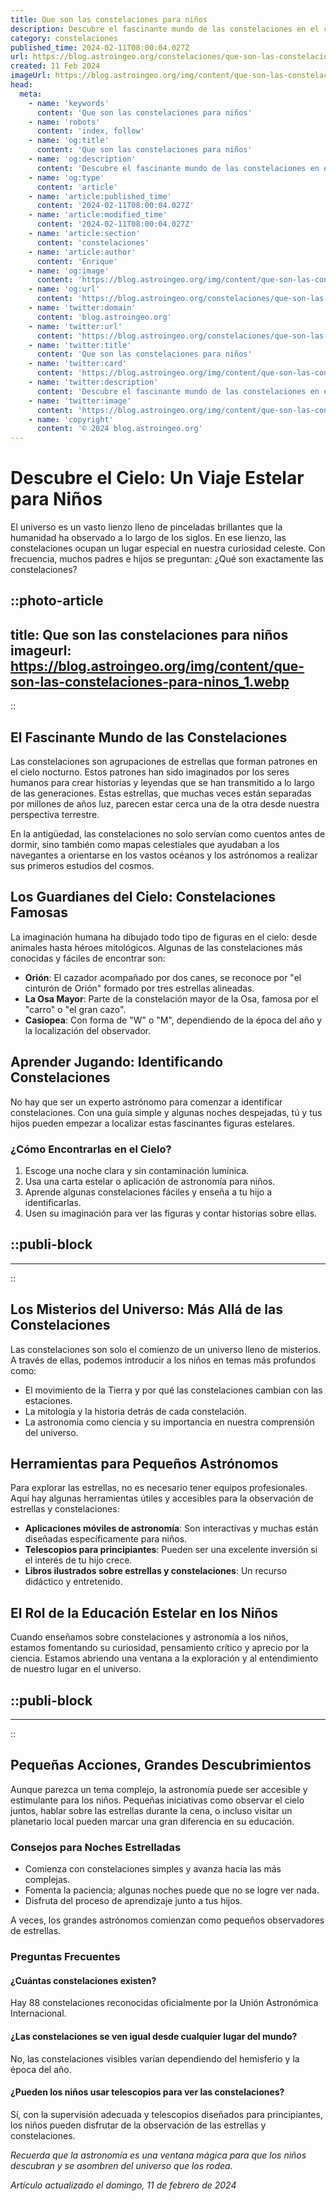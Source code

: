 ```yaml
---
title: Que son las constelaciones para niños
description: Descubre el fascinante mundo de las constelaciones en el cielo nocturno y su importancia en la astronomía para niños. ¡Aprende jugando!
category: constelaciones
published_time: 2024-02-11T08:00:04.027Z
url: https://blog.astroingeo.org/constelaciones/que-son-las-constelaciones-para-ninos
created: 11 Feb 2024
imageUrl: https://blog.astroingeo.org/img/content/que-son-las-constelaciones-para-ninos_1.webp
head:
  meta:
    - name: 'keywords'
      content: 'Que son las constelaciones para niños'
    - name: 'robots'
      content: 'index, follow'
    - name: 'og:title'
      content: 'Que son las constelaciones para niños'
    - name: 'og:description'
      content: 'Descubre el fascinante mundo de las constelaciones en el cielo nocturno y su importancia en la astronomía para niños. ¡Aprende jugando!'
    - name: 'og:type'
      content: 'article'
    - name: 'article:published_time'
      content: '2024-02-11T08:00:04.027Z'
    - name: 'article:modified_time'
      content: '2024-02-11T08:00:04.027Z'
    - name: 'article:section'
      content: 'constelaciones'
    - name: 'article:author'
      content: 'Enrique'
    - name: 'og:image'
      content: 'https://blog.astroingeo.org/img/content/que-son-las-constelaciones-para-ninos_1.webp'
    - name: 'og:url'
      content: 'https://blog.astroingeo.org/constelaciones/que-son-las-constelaciones-para-ninos'
    - name: 'twitter:domain'
      content: 'blog.astroingeo.org'
    - name: 'twitter:url'
      content: 'https://blog.astroingeo.org/constelaciones/que-son-las-constelaciones-para-ninos'
    - name: 'twitter:title'
      content: 'Que son las constelaciones para niños'
    - name: 'twitter:card'
      content: 'https://blog.astroingeo.org/img/content/que-son-las-constelaciones-para-ninos_1.webp'
    - name: 'twitter:description'
      content: 'Descubre el fascinante mundo de las constelaciones en el cielo nocturno y su importancia en la astronomía para niños. ¡Aprende jugando!'
    - name: 'twitter:image'
      content: 'https://blog.astroingeo.org/img/content/que-son-las-constelaciones-para-ninos_1.webp'
    - name: 'copyright'
      content: '© 2024 blog.astroingeo.org'
---
```

# Descubre el Cielo: Un Viaje Estelar para Niños

El universo es un vasto lienzo lleno de pinceladas brillantes que la humanidad ha observado a lo largo de los siglos. En ese lienzo, las constelaciones ocupan un lugar especial en nuestra curiosidad celeste. Con frecuencia, muchos padres e hijos se preguntan: ¿Qué son exactamente las constelaciones?


::photo-article
---
title: Que son las constelaciones para niños
imageurl: https://blog.astroingeo.org/img/content/que-son-las-constelaciones-para-ninos_1.webp
---
::



## El Fascinante Mundo de las Constelaciones 

Las constelaciones son agrupaciones de estrellas que forman patrones en el cielo nocturno. Estos patrones han sido imaginados por los seres humanos para crear historias y leyendas que se han transmitido a lo largo de las generaciones. Estas estrellas, que muchas veces están separadas por millones de años luz, parecen estar cerca una de la otra desde nuestra perspectiva terrestre.

En la antigüedad, las constelaciones no solo servían como cuentos antes de dormir, sino también como mapas celestiales que ayudaban a los navegantes a orientarse en los vastos océanos y los astrónomos a realizar sus primeros estudios del cosmos.

## Los Guardianes del Cielo: Constelaciones Famosas

La imaginación humana ha dibujado todo tipo de figuras en el cielo: desde animales hasta héroes mitológicos. Algunas de las constelaciones más conocidas y fáciles de encontrar son:

- **Orión**: El cazador acompañado por dos canes, se reconoce por "el cinturón de Orión" formado por tres estrellas alineadas.
- **La Osa Mayor**: Parte de la constelación mayor de la Osa, famosa por el "carro" o "el gran cazo".
- **Casiopea**: Con forma de "W" o "M", dependiendo de la época del año y la localización del observador.

## Aprender Jugando: Identificando Constelaciones

No hay que ser un experto astrónomo para comenzar a identificar constelaciones. Con una guía simple y algunas noches despejadas, tú y tus hijos pueden empezar a localizar estas fascinantes figuras estelares.

### ¿Cómo Encontrarlas en el Cielo?

1. Escoge una noche clara y sin contaminación lumínica.
2. Usa una carta estelar o aplicación de astronomía para niños.
3. Aprende algunas constelaciones fáciles y enseña a tu hijo a identificarlas.
4. Usen su imaginación para ver las figuras y contar historias sobre ellas.


  ::publi-block
  ---
  ---
  ::
  
  

## Los Misterios del Universo: Más Allá de las Constelaciones

Las constelaciones son solo el comienzo de un universo lleno de misterios. A través de ellas, podemos introducir a los niños en temas más profundos como:

- El movimiento de la Tierra y por qué las constelaciones cambian con las estaciones.
- La mitología y la historia detrás de cada constelación.
- La astronomía como ciencia y su importancia en nuestra comprensión del universo.

## Herramientas para Pequeños Astrónomos

Para explorar las estrellas, no es necesario tener equipos profesionales. Aquí hay algunas herramientas útiles y accesibles para la observación de estrellas y constelaciones:

- **Aplicaciones móviles de astronomía**: Son interactivas y muchas están diseñadas específicamente para niños.
- **Telescopios para principiantes**: Pueden ser una excelente inversión si el interés de tu hijo crece.
- **Libros ilustrados sobre estrellas y constelaciones**: Un recurso didáctico y entretenido.

## El Rol de la Educación Estelar en los Niños

Cuando enseñamos sobre constelaciones y astronomía a los niños, estamos fomentando su curiosidad, pensamiento crítico y aprecio por la ciencia. Estamos abriendo una ventana a la exploración y al entendimiento de nuestro lugar en el universo.


  ::publi-block
  ---
  ---
  ::
  
  

## Pequeñas Acciones, Grandes Descubrimientos

Aunque parezca un tema complejo, la astronomía puede ser accesible y estimulante para los niños. Pequeñas iniciativas como observar el cielo juntos, hablar sobre las estrellas durante la cena, o incluso visitar un planetario local pueden marcar una gran diferencia en su educación.

### Consejos para Noches Estrelladas

- Comienza con constelaciones simples y avanza hacia las más complejas.
- Fomenta la paciencia; algunas noches puede que no se logre ver nada.
- Disfruta del proceso de aprendizaje junto a tus hijos.

A veces, los grandes astrónomos comienzan como pequeños observadores de estrellas.

### Preguntas Frecuentes

#### ¿Cuántas constelaciones existen?
Hay 88 constelaciones reconocidas oficialmente por la Unión Astronómica Internacional.

#### ¿Las constelaciones se ven igual desde cualquier lugar del mundo?
No, las constelaciones visibles varían dependiendo del hemisferio y la época del año.

#### ¿Pueden los niños usar telescopios para ver las constelaciones?
Sí, con la supervisión adecuada y telescopios diseñados para principiantes, los niños pueden disfrutar de la observación de las estrellas y constelaciones.

*Recuerda que la astronomía es una ventana mágica para que los niños descubran y se asombren del universo que los rodea.*

_Artículo actualizado el domingo, 11 de febrero de 2024_